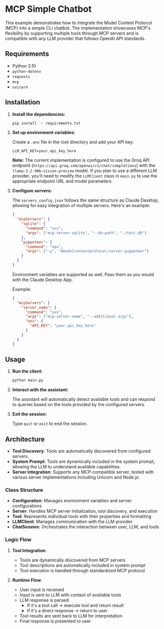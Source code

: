 # MCP Simple Chatbot

This example demonstrates how to integrate the Model Context Protocol (MCP) into a simple CLI chatbot. The implementation showcases MCP's flexibility by supporting multiple tools through MCP servers and is compatible with any LLM provider that follows OpenAI API standards.

## Requirements

- Python 3.10
- `python-dotenv`
- `requests`
- `mcp`
- `uvicorn`

## Installation

1. **Install the dependencies:**

   ```bash
   pip install -r requirements.txt
   ```

2. **Set up environment variables:**

   Create a `.env` file in the root directory and add your API key:

   ```plaintext
   LLM_API_KEY=your_api_key_here
   ```

   **Note:** The current implementation is configured to use the Groq API endpoint (`https://api.groq.com/openai/v1/chat/completions`) with the `llama-3.2-90b-vision-preview` model. If you plan to use a different LLM provider, you'll need to modify the `LLMClient` class in `main.py` to use the appropriate endpoint URL and model parameters.

3. **Configure servers:**

   The `servers_config.json` follows the same structure as Claude Desktop, allowing for easy integration of multiple servers.
   Here's an example:

   ```json
   {
     "mcpServers": {
       "sqlite": {
         "command": "uvx",
         "args": ["mcp-server-sqlite", "--db-path", "./test.db"]
       },
       "puppeteer": {
         "command": "npx",
         "args": ["-y", "@modelcontextprotocol/server-puppeteer"]
       }
     }
   }
   ```

   Environment variables are supported as well. Pass them as you would with the Claude Desktop App.

   Example:

   ```json
   {
     "mcpServers": {
       "server_name": {
         "command": "uvx",
         "args": ["mcp-server-name", "--additional-args"],
         "env": {
           "API_KEY": "your_api_key_here"
         }
       }
     }
   }
   ```

## Usage

1. **Run the client:**

   ```bash
   python main.py
   ```

2. **Interact with the assistant:**

   The assistant will automatically detect available tools and can respond to queries based on the tools provided by the configured servers.

3. **Exit the session:**

   Type `quit` or `exit` to end the session.

## Architecture

- **Tool Discovery**: Tools are automatically discovered from configured servers.
- **System Prompt**: Tools are dynamically included in the system prompt, allowing the LLM to understand available capabilities.
- **Server Integration**: Supports any MCP-compatible server, tested with various server implementations including Uvicorn and Node.js.

### Class Structure

- **Configuration**: Manages environment variables and server configurations
- **Server**: Handles MCP server initialization, tool discovery, and execution
- **Tool**: Represents individual tools with their properties and formatting
- **LLMClient**: Manages communication with the LLM provider
- **ChatSession**: Orchestrates the interaction between user, LLM, and tools

### Logic Flow

1. **Tool Integration**:
   - Tools are dynamically discovered from MCP servers
   - Tool descriptions are automatically included in system prompt
   - Tool execution is handled through standardized MCP protocol

2. **Runtime Flow**:
   - User input is received
   - Input is sent to LLM with context of available tools
   - LLM response is parsed:
     - If it's a tool call → execute tool and return result
     - If it's a direct response → return to user
   - Tool results are sent back to LLM for interpretation
   - Final response is presented to user

